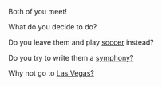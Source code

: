 Both of you meet!

What do you decide to do?

Do you leave them and play [soccer](../../../Soccer/soccer.md) instead?

Do you try to write them a [symphony?](../../../write-a-symphony/symphony.md)

Why not go to [Las Vegas?](../../../vegas/fear-loathing-las-vegas.md)